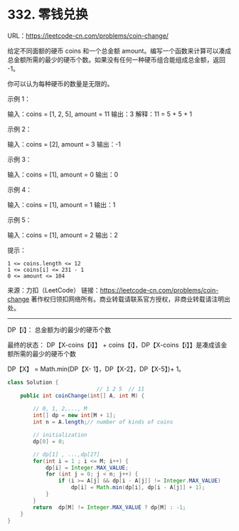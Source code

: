 # 332. 零钱兑换

URL：https://leetcode-cn.com/problems/coin-change/

给定不同面额的硬币 coins 和一个总金额 amount。编写一个函数来计算可以凑成总金额所需的最少的硬币个数。如果没有任何一种硬币组合能组成总金额，返回 -1。

你可以认为每种硬币的数量是无限的。

 

示例 1：

输入：coins = [1, 2, 5], amount = 11
输出：3 
解释：11 = 5 + 5 + 1

示例 2：

输入：coins = [2], amount = 3
输出：-1

示例 3：

输入：coins = [1], amount = 0
输出：0

示例 4：

输入：coins = [1], amount = 1
输出：1

示例 5：

输入：coins = [1], amount = 2
输出：2

 

提示：

    1 <= coins.length <= 12
    1 <= coins[i] <= 231 - 1
    0 <= amount <= 104

来源：力扣（LeetCode）
链接：https://leetcode-cn.com/problems/coin-change
著作权归领扣网络所有。商业转载请联系官方授权，非商业转载请注明出处。

---

DP【i】： 总金额为i的最少的硬币个数

最终的状态： DP【X-coins【i】】 + coins【i】，DP【X-coins【i】】是凑成该金额所需的最少的硬币个数

DP【X】 = Math.min(DP【X- 1】，DP【X-2】，DP【X-5】)+ 1。

```java
class Solution {
                            // 1 2 5  // 11
    public int coinChange(int[] A, int M) {
        
        // 0, 1, 2,..., M
        int[] dp = new int[M + 1];
        int n = A.length;// number of kinds of coins

        // initialization
        dp[0] = 0;

        // dp[1] , ...,dp[27]
        for(int i = 1 ; i <= M; i++) {
            dp[i] = Integer.MAX_VALUE;
            for (int j = 0; j < n; j++) {
                if (i >= A[j] && dp[i - A[j]] != Integer.MAX_VALUE)
                    dp[i] = Math.min(dp[i], dp[i - A[j]] + 1);
            }
        }
        return  dp[M] != Integer.MAX_VALUE ? dp[M] : -1; 
    }
}
```

